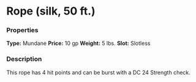 ﻿---
Title: "Rope (silk, 50 ft.)"
Type: "Mundane"
Price: "10 gp"
Weight: "5 lbs."
Slot: "Slotless"
Description: |
  "This rope has 4 hit points and can be burst with a DC 24 Strength check."
Sources: "['Core Rulebook']"
---

# Rope (silk, 50 ft.)

### Properties

**Type:** Mundane **Price:** 10 gp **Weight:** 5 lbs. **Slot:** Slotless

### Description

This rope has 4 hit points and can be burst with a DC 24 Strength check.

